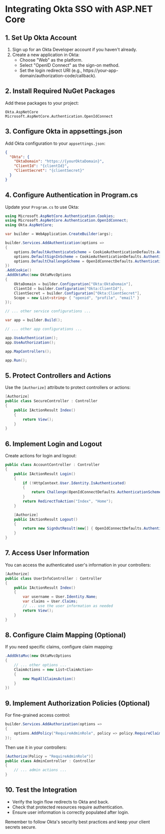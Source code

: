 # Integrating Okta SSO with ASP.NET Core

## 1. Set Up Okta Account

1. Sign up for an Okta Developer account if you haven't already.
2. Create a new application in Okta:
   - Choose "Web" as the platform.
   - Select "OpenID Connect" as the sign-on method.
   - Set the login redirect URI (e.g., https://your-app-domain/authorization-code/callback).

## 2. Install Required NuGet Packages

Add these packages to your project:

```
Okta.AspNetCore
Microsoft.AspNetCore.Authentication.OpenIdConnect
```

## 3. Configure Okta in appsettings.json

Add Okta configuration to your `appsettings.json`:

```json
{
  "Okta": {
    "OktaDomain": "https://{yourOktaDomain}",
    "ClientId": "{clientId}",
    "ClientSecret": "{clientSecret}"
  }
}
```

## 4. Configure Authentication in Program.cs

Update your `Program.cs` to use Okta:

```csharp
using Microsoft.AspNetCore.Authentication.Cookies;
using Microsoft.AspNetCore.Authentication.OpenIdConnect;
using Okta.AspNetCore;

var builder = WebApplication.CreateBuilder(args);

builder.Services.AddAuthentication(options =>
{
    options.DefaultAuthenticateScheme = CookieAuthenticationDefaults.AuthenticationScheme;
    options.DefaultSignInScheme = CookieAuthenticationDefaults.AuthenticationScheme;
    options.DefaultChallengeScheme = OpenIdConnectDefaults.AuthenticationScheme;
})
.AddCookie()
.AddOktaMvc(new OktaMvcOptions
{
    OktaDomain = builder.Configuration["Okta:OktaDomain"],
    ClientId = builder.Configuration["Okta:ClientId"],
    ClientSecret = builder.Configuration["Okta:ClientSecret"],
    Scope = new List<string> { "openid", "profile", "email" }
});

// ... other service configurations ...

var app = builder.Build();

// ... other app configurations ...

app.UseAuthentication();
app.UseAuthorization();

app.MapControllers();

app.Run();
```

## 5. Protect Controllers and Actions

Use the `[Authorize]` attribute to protect controllers or actions:

```csharp
[Authorize]
public class SecureController : Controller
{
    public IActionResult Index()
    {
        return View();
    }
}
```

## 6. Implement Login and Logout

Create actions for login and logout:

```csharp
public class AccountController : Controller
{
    public IActionResult Login()
    {
        if (!HttpContext.User.Identity.IsAuthenticated)
        {
            return Challenge(OpenIdConnectDefaults.AuthenticationScheme);
        }
        return RedirectToAction("Index", "Home");
    }

    [Authorize]
    public IActionResult Logout()
    {
        return new SignOutResult(new[] { OpenIdConnectDefaults.AuthenticationScheme, CookieAuthenticationDefaults.AuthenticationScheme });
    }
}
```

## 7. Access User Information

You can access the authenticated user's information in your controllers:

```csharp
[Authorize]
public class UserInfoController : Controller
{
    public IActionResult Index()
    {
        var username = User.Identity.Name;
        var claims = User.Claims;
        // ... use the user information as needed
        return View();
    }
}
```

## 8. Configure Claim Mapping (Optional)

If you need specific claims, configure claim mapping:

```csharp
.AddOktaMvc(new OktaMvcOptions
{
    // ... other options ...
    ClaimActions = new List<ClaimAction>
    {
        new MapAllClaimsAction()
    }
})
```

## 9. Implement Authorization Policies (Optional)

For fine-grained access control:

```csharp
builder.Services.AddAuthorization(options =>
{
    options.AddPolicy("RequireAdminRole", policy => policy.RequireClaim("groups", "Admin"));
});
```

Then use it in your controllers:

```csharp
[Authorize(Policy = "RequireAdminRole")]
public class AdminController : Controller
{
    // ... admin actions ...
}
```

## 10. Test the Integration

- Verify the login flow redirects to Okta and back.
- Check that protected resources require authentication.
- Ensure user information is correctly populated after login.

Remember to follow Okta's security best practices and keep your client secrets secure.
